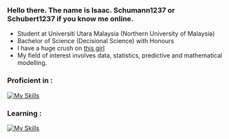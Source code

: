 ### Hello there. The name is Isaac. Schumann1237 or Schubert1237 if you know me online.

- Student at Universiti Utara Malaysia (Northern University of Malaysia)
- Bachelor of Science (Decisional Science) with Honours
- I have a huge crush on <a href="https://github.com/Phavanee"> this girl </a>
- My field of interest involves data, statistics, predictive and mathematical modelling.

### Proficient in : 
[![My Skills](https://skillicons.dev/icons?i=dotnet,py,r)](https://skillicons.dev)

### Learning :
[![My Skills](https://skillicons.dev/icons?i=git,c,cpp)](https://skillicons.dev)



